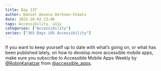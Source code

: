 ```yaml
---
title: Day 137
author: Daniel Devesa Derksen-Staats
date: 2022-10-02 23:46
tags: Accessibility, a11y
categories: ["Accessibility"]
series: ["365 Days iOS Accessibility"]
---
```


If you want to keep yourself up to date with what’s going on, or what has been published lately, on how to develop more accessible mobile apps, make sure you subscribe to Accessible Mobile Apps Weekly by [@RobinKanatzar](https://twitter.com/RobinKanatzar) from [@accessible_apps](https://twitter.com/accessible_apps).